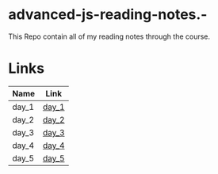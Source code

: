 # advanced-js-reading-notes.-

This Repo contain all of my reading notes through the course.

# Links

|  Name  |   Link |
|--- |--- |
|   day_1 |   [day_1](https://mujahedyousef.github.io/advanced-js-reading-notes.-/day_1/day_1.html) |
|  day_2  |   [day_2](https://mujahedyousef.github.io/advanced-js-reading-notes.-/day_2/day_2.html)|
|  day_3  |   [day_3](https://mujahedyousef.github.io/advanced-js-reading-notes.-/day_3/day_3.html)|
|   day_4 |   [day_4](https://mujahedyousef.github.io/advanced-js-reading-notes.-/day_4/day_4.html) |
|   day_5 |   [day_5](https://mujahedyousef.github.io/advanced-js-reading-notes.-/day_5/day_5.html) |
